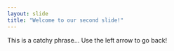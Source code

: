 ```yaml
---
layout: slide
title: "Welcome to our second slide!"
---
```

This is a catchy phrase...
Use the left arrow to go back!

